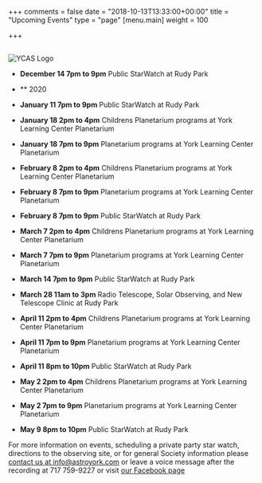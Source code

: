 +++
comments = false
date = "2018-10-13T13:33:00+00:00"
title = "Upcoming Events"
type = "page"
[menu.main]
weight = 100

+++

## 
![YCAS Logo](../img/YCAS2018b.jpg "York County Astronomical Society")
* **December 14 7pm to 9pm** Public StarWatch at Rudy Park

* ** 2020

* **January 11 7pm to 9pm** Public StarWatch at Rudy Park

* **January 18 2pm to 4pm** Childrens Planetarium programs at York Learning Center Planetarium

* **January 18 7pm to 9pm** Planetarium programs at York Learning Center Planetarium

* **February 8 2pm to 4pm** Childrens Planetarium programs at York Learning Center Planetarium

* **February 8 7pm to 9pm** Planetarium programs at York Learning Center Planetarium

* **February 8 7pm to 9pm** Public StarWatch at Rudy Park

* **March 7 2pm to 4pm** Childrens Planetarium programs at York Learning Center Planetarium

* **March 7 7pm to 9pm** Planetarium programs at York Learning Center Planetarium

* **March 14 7pm to 9pm** Public StarWatch at Rudy Park

* **March 28 11am to 3pm** Radio Telescope, Solar Observing, and New Telescope Clinic at Rudy Park

* **April 11 2pm to 4pm** Childrens Planetarium programs at York Learning Center Planetarium

* **April 11 7pm to 9pm** Planetarium programs at York Learning Center Planetarium

* **April 11 8pm to 10pm** Public StarWatch at Rudy Park

* **May 2 2pm to 4pm** Childrens Planetarium programs at York Learning Center Planetarium

* **May 2 7pm to 9pm** Planetarium programs at York Learning Center Planetarium

* **May 9 8pm to 10pm** Public StarWatch at Rudy Park

For more information on events, scheduling a private party star watch, directions to the observing site, or for general Society information please [contact us at info@astroyork.com](info@astroyork.com) or leave a voice message after the recording at 717 759-9227 or visit [our Facebook page](https://www.facebook.com/astroyork)

